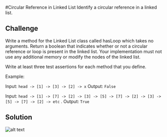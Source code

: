 #Circular Reference in Linked List
Identify a circular reference in a linked list.

## Challenge
Write a method for the Linked List class called hasLoop which takes no arguments. Return a boolean that indicates whether or not a circular reference or loop is present in the linked list. Your implementation must not use any additional memory or modify the nodes of the linked list.

Write at least three test assertions for each method that you define.

Example:

Input: ```head -> [1] -> [3] -> [2] -> x```
Output: ```False```

Input: ```head -> [1] -> [7] -> [2] -> [3] -> [5] -> [7] -> [2] -> [3] -> [5] -> [7] -> [2] -> etc``` . 
Output: ```True```

## Solution
![alt text](assets/ll_detect_loop.jpg "ll_detect_loop")
